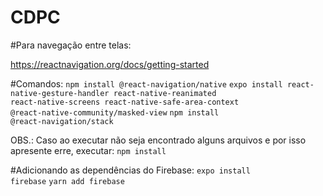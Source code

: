 # CDPC

#Para navegação entre telas:

https://reactnavigation.org/docs/getting-started

#Comandos:
<code>npm install @react-navigation/native</code>
<code>expo install react-native-gesture-handler react-native-reanimated react-native-screens react-native-safe-area-context @react-native-community/masked-view</code>
<code>npm install @react-navigation/stack</code>
<p>OBS.: Caso ao executar não seja encontrado alguns arquivos e por isso apresente erre, executar: <code>npm install</code></p>

#Adicionando as dependências do Firebase:
<code>expo install firebase</code>
<code>yarn add firebase</code>
